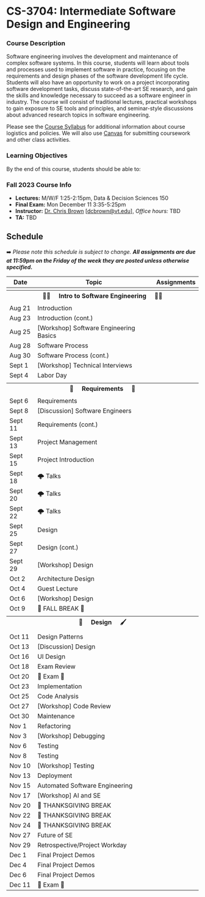 # CS-3704: Intermediate Software Design and Engineering

### Course Description

Software engineering involves the development and maintenance of complex software systems. In this course, students will learn about tools and processes used to implement software in practice, focusing on the requirements and design phases of the software development life cycle. Students will also have an opportunity to work on a project incorporating software development tasks, discuss state-of-the-art SE research, and gain the skills and knowledge necessary to succeed as a software engineer in industry. The course will consist of traditional lectures, practical workshops to gain exposure to SE tools and principles, and seminar-style discussions about advanced research topics in software engineering.

Please see the [Course Syllabus](#) for additional information about course logistics and policies. We will also use [Canvas](https://canvas.vt.edu/) for submitting coursework and other class activities.

### Learning Objectives

By the end of this course, students should be able to:

### Fall 2023 Course Info

* **Lectures:** M/W/F 1:25-2:15pm, Data & Decision Sciences 150
* **Final Exam:** Mon December 11 3:35-5:25pm
* **Instructor:** [Dr. Chris Brown](https://chbrown13.github.io) [dcbrown@vt.edu], *Office hours:* TBD
* **TA:** TBD

## Schedule

➡️ _Please note this schedule is subject to change. **All assignments are due at 11:59pm on the Friday of the week they are posted unless otherwise specified.**_

| Date     | Topic                            |  Assignments       |
|----------|----------------------------------|------------------  |
| <tr><th colspan=3> 👨‍💻 &nbsp;&nbsp;&nbsp; Intro to Software Engineering &nbsp;&nbsp;&nbsp; 👩‍💻 </th></tr> |
| Aug 21 | Introduction |  |
| Aug 23 | Introduction (cont.) | |
| Aug 25 | [Workshop] Software Engineering Basics | |
| Aug 28 | Software Process | |
| Aug 30 | Software Process (cont.) |  |
| Sept 1 | [Workshop] Technical Interviews | |
| Sept 4 | Labor Day |  |
| <tr><th colspan=3> 📝 &nbsp;&nbsp;&nbsp; Requirements &nbsp;&nbsp;&nbsp; 📖 </th></tr> |
| Sept 6 | Requirements | |
| Sept 8 | [Discussion] Software Engineers |  |
| Sept 11 | Requirements (cont.) | |
| Sept 13 | Project Management |  |
| Sept 15 | Project Introduction | |
| Sept 18 | 🌩️ Talks | |
| Sept 20 | 🌩️ Talks | |
| Sept 22 | 🌩️ Talks | |
| Sept 25 | Design | |
| Sept 27 | Design (cont.) |  |
| Sept 29 | [Workshop] Design | |
| Oct 2  | Architecture Design | |
| Oct 4  | Guest Lecture  | |
| Oct 6  | [Workshop] Design |  |
| Oct 9  | 🍂 FALL BREAK 🌄 | |
| <tr><th colspan=3> 🎨 &nbsp;&nbsp;&nbsp; Design &nbsp;&nbsp;&nbsp; 🖌️ </th></tr> |
| Oct 11 | Design Patterns |  |
| Oct 13 | [Discussion] Design | |
| Oct 16 | UI Design|  |
| Oct 18 | Exam Review | |
| Oct 20 | 💯 Exam 💯 | |
| Oct 23 | Implementation | |
| Oct 25 | Code Analysis |  |
| Oct 27 | [Workshop] Code Review |  |
| Oct 30 | Maintenance |  |
| Nov 1  | Refactoring | |
| Nov 3  | [Workshop] Debugging | |
| Nov 6  | Testing | |
| Nov 8  | Testing | |
| Nov 10 | [Workshop] Testing  | |
| Nov 13 | Deployment | |
| Nov 15 | Automated Software Engineering | |
| Nov 17 | [Workshop] AI and SE | |
| Nov 20 | 🦃 THANKSGIVING BREAK | |
| Nov 22 | 🦃 THANKSGIVING BREAK | |
| Nov 24 | 🦃 THANKSGIVING BREAK | |
| Nov 27 | Future of SE | |
| Nov 29 | Retrospective/Project Workday | |
| Dec 1  | Final Project Demos | |
| Dec 4  | Final Project Demos | |
| Dec 6  | Final Project Demos | |
| Dec 11 |  💯 Exam 💯  | |
